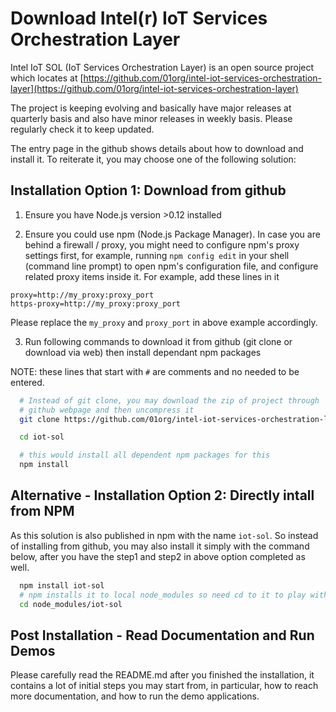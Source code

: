 # Download Intel(r) IoT Services Orchestration Layer

Intel IoT SOL (IoT Services Orchestration Layer) is an open source project which locates at [https://github.com/01org/intel-iot-services-orchestration-layer](https://github.com/01org/intel-iot-services-orchestration-layer)

The project is keeping evolving and basically have major releases at quarterly basis and also have minor releases in weekly basis. Please regularly check it to keep updated.

The entry page in the github shows details about how to download and install it. To reiterate it, you may choose one of the following solution:

## Installation Option 1: Download from github

1. Ensure you have Node.js version >0.12 installed

2. Ensure you could use npm (Node.js Package Manager). In case you are behind a firewall / proxy, you might need to configure npm's proxy settings first, for example, running `npm config edit` in your shell (command line prompt) to open npm's configuration file, and configure related proxy items inside it. For example, add these lines in it

```
proxy=http://my_proxy:proxy_port
https-proxy=http://my_proxy:proxy_port
```
Please replace the `my_proxy` and `proxy_port` in above example accordingly.

3. Run following commands to download it from github (git clone or download via web) then install dependant npm packages

NOTE: these lines that start with `#` are comments and no needed to be entered.

```bash
  # Instead of git clone, you may download the zip of project through
  # github webpage and then uncompress it
  git clone https://github.com/01org/intel-iot-services-orchestration-layer iot-sol

  cd iot-sol

  # this would install all dependent npm packages for this
  npm install
```


## Alternative - Installation Option 2: Directly intall from NPM

As this solution is also published in npm with the name `iot-sol`. So instead of installing from github, you may also install it simply with the command below, after you have the step1 and step2 in above option completed as well.

```bash
  npm install iot-sol
  # npm installs it to local node_modules so need cd to it to play with it
  cd node_modules/iot-sol
```

## Post Installation - Read Documentation and Run Demos

Please carefully read the README.md after you finished the installation, it contains a lot of initial steps you may start from, in particular, how to reach more documentation, and how to run the demo applications.
